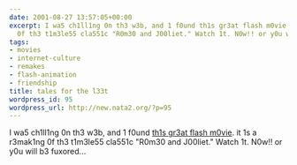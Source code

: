 ```yaml
---
date: 2001-08-27 13:57:05+00:00
excerpt: I wa5 ch1ll1ng 0n th3 w3b, and 1 f0und th1s gr3at flash m0vie. it 1s a r3mak1ng
  0f th3 t1m3le55 cla551c "R0m30 and J00liet." Watch 1t. N0w!! or y0u will b3 fuxored...
tags:
- movies
- internet-culture
- remakes
- flash-animation
- friendship
title: tales for the l33t
wordpress_id: 95
wordpress_url: http://new.nata2.org/?p=95
---
```


I wa5 ch1ll1ng 0n th3 w3b, and 1 f0und <a href="http://www.angelfire.com/indie/christx/tftl.html">th1s gr3at flash m0vie</a>. it 1s a r3mak1ng 0f th3 t1m3le55 cla551c "R0m30 and J00liet." Watch 1t. N0w!! or y0u will b3 fuxored...